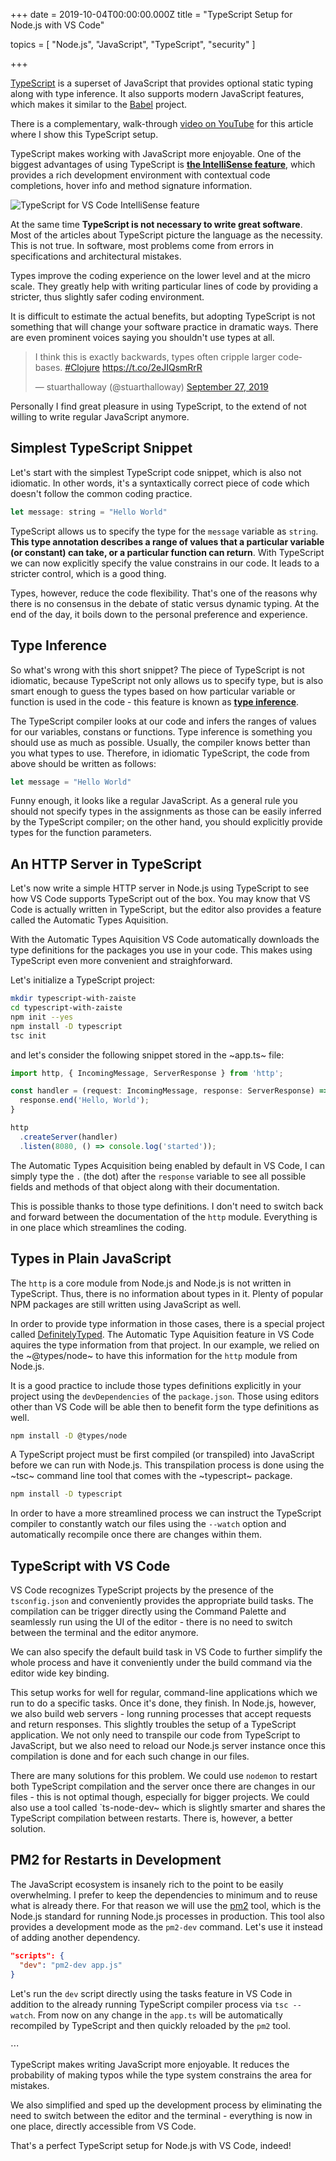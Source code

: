 
+++
date = 2019-10-04T00:00:00.000Z
title = "TypeScript Setup for Node.js with VS Code"

topics = [ "Node.js", "JavaScript", "TypeScript", "security" ]

+++

[TypeScript](https://www.typescriptlang.org/) is a superset of JavaScript that provides optional static typing
along with type inference. It also supports modern JavaScript features, which
makes it similar to the [Babel](https://babeljs.io/) project.

<div class="notice warning">
There is a complementary, walk-through <a href='https://www.youtube.com/watch?v=BLoFPda7fmI'>video on YouTube</a> for this article where I
show this TypeScript setup.
</div>

TypeScript makes working with JavaScript more enjoyable. One of the biggest
advantages of using TypeScript is **[the IntelliSense feature](https://code.visualstudio.com/docs/editor/intellisense)**, which provides a
rich development environment with contextual code completions, hover info and
method signature information.

![TypeScript for VS Code IntelliSense feature](/images/typescript-vscode-intellisense.png)

At the same time **TypeScript is not necessary to write great software**. Most of
the articles about TypeScript picture the language as the necessity. This is not true.
In software, most problems come from errors in specifications and architectural
mistakes.

Types improve the coding experience on the lower level and at the micro scale.
They greatly help with writing particular lines of code by providing a stricter,
thus slightly safer coding environment.

It is difficult to estimate the actual benefits, but adopting TypeScript is not
something that will change your software practice in dramatic ways. There are
even prominent voices saying you shouldn't use types at all.

<blockquote class="twitter-tweet"><p lang="en" dir="ltr">I think this is exactly
backwards, types often cripple larger codebases. <a
href="https://twitter.com/hashtag/Clojure?src=hash&amp;ref_src=twsrc%5Etfw">#Clojure</a>
<a href="https://t.co/2eJIQsmRrR">https://t.co/2eJIQsmRrR</a></p>&mdash;
stuarthalloway (@stuarthalloway) <a
href="https://twitter.com/stuarthalloway/status/1177559672561307649?ref_src=twsrc%5Etfw">September
27, 2019</a></blockquote>

Personally I find great pleasure in using TypeScript, to the extend of not
willing to write regular JavaScript anymore.

## Simplest TypeScript Snippet

Let's start with the simplest TypeScript code snippet, which is also not
idiomatic. In other words, it's a syntaxtically correct piece of code which
doesn't follow the common coding practice.

```js
let message: string = "Hello World"
```

TypeScript allows us to specify the type for the `message` variable as `string`.
**This type annotation describes a range of values that a particular variable (or
constant) can take, or a particular function can return**. With TypeScript we can
now explicitly specify the value constrains in our code. It leads to a stricter
control, which is a good thing.

Types, however, reduce the code flexibility. That's one of the
reasons why there is no consensus in the debate of static versus dynamic
typing. At the end of the day, it boils down to the personal preference and
experience.

## Type Inference

So what's wrong with this short snippet? The piece of TypeScript is not
idiomatic, because TypeScript not only allows us to specify type, but is also
smart enough to guess the types based on how particular variable or function is
used in the code - this feature is known as **[type inference](https://en.wikipedia.org/wiki/Type_inference)**.

The TypeScript compiler looks at our code and infers the ranges of values for
our variables, constans or functions. Type inference is something you should use
as much as possible. Usually, the compiler knows better than you what types to
use. Therefore, in idiomatic TypeScript, the code from above should be written
as follows:

```js
let message = "Hello World"
```

Funny enough, it looks like a regular JavaScript. As a general rule you should
not specify types in the assignments as those can be easily inferred by the
TypeScript compiler; on the other hand, you should explicitly provide types for
the function parameters.

## An HTTP Server in TypeScript

Let's now write a simple HTTP server in Node.js using TypeScript to see how VS
Code supports TypeScript out of the box. You may know that VS Code is actually
written in TypeScript, but the editor also provides a feature called the
Automatic Types Aquisition.

With the Automatic Types Aquisition VS Code automatically downloads the type
definitions for the packages you use in your code. This makes using TypeScript
even more convenient and straighforward.

Let's initialize a TypeScript project:

```bash
mkdir typescript-with-zaiste
cd typescript-with-zaiste
npm init --yes
npm install -D typescript
tsc init
```

and let's consider the following snippet stored in the ~app.ts~ file:

```js
import http, { IncomingMessage, ServerResponse } from 'http';

const handler = (request: IncomingMessage, response: ServerResponse) => {
  response.end('Hello, World');
}

http
  .createServer(handler)
  .listen(8080, () => console.log('started'));
```

The Automatic Types Acquisition being enabled by default in VS Code, I can simply
type the `.` (the dot) after the `response` variable to see all possible fields and
methods of that object along with their documentation.

This is possible thanks to those type definitions. I don't need to switch back
and forward between the documentation of the `http` module. Everything is in one
place which streamlines the coding.

## Types in Plain JavaScript

The `http` is a core module from Node.js and Node.js is not written in
TypeScript. Thus, there is no information about types in it. Plenty of popular
NPM packages are still written using JavaScript as well.

In order to provide type information in those cases, there is a special project
called [DefinitelyTyped](https://definitelytyped.org/). The Automatic Type
Aquisition feature in VS Code aquires the type information from that project. In
our example, we relied on the ~@types/node~ to have this information for the
`http` module from Node.js.

It is a good practice to include those types definitions explicitly in your
project using the `devDependencies` of the `package.json`. Those using editors
other than VS Code will be able then to benefit form the type definitions as
well.

```bash
npm install -D @types/node
```

A TypeScript project must be first compiled (or transpiled) into JavaScript
before we can run with Node.js. This transpilation process is done using the
~tsc~ command line tool that comes with the ~typescript~ package.

```bash
npm install -D typescript
```

In order to have a more streamlined process we can instruct the TypeScript
compiler to constantly watch our files using the `--watch` option and
automatically recompile once there are changes within them.

## TypeScript with VS Code

VS Code recognizes TypeScript projects by the presence of the `tsconfig.json`
and conveniently provides the appropriate build tasks. The compilation can be
trigger directly using the Command Palette and seamlessly run using the UI of
the editor - there is no need to switch between the terminal and the editor
anymore.

We can also specify the default build task in VS Code to further simplify the
whole process and have it conveniently under the build command via the editor
wide key binding.

This setup works for well for regular, command-line applications which we run to
do a specific tasks. Once it's done, they finish. In Node.js, however, we also
build web servers - long running processes that accept requests and return
responses. This slightly troubles the setup of a TypeScript application. We not
only need to transpile our code from TypeScript to JavaScript, but we also need
to reload our Node.js server instance once this compilation is done and for each
such change in our files.

There are many solutions for this problem. We could use `nodemon` to restart both
TypeScript compilation and the server once there are changes in our files - this
is not optimal though, especially for bigger projects. We could also use a tool
called `ts-node-dev~ which is slightly smarter and shares the TypeScript
compilation between restarts. There is, however, a better solution.

## PM2 for Restarts in Development

The JavaScript ecosystem is insanely rich to the point to be easily
overwhelming. I prefer to keep the dependencies to minimum and to reuse what is
already there. For that reason we will use the
[pm2](https://pm2.keymetrics.io/docs/usage/pm2-development/) tool, which is the
Node.js standard for running Node.js processes in production. This tool also
provides a development mode as the `pm2-dev` command. Let's use it instead of
adding another dependency.

```json
"scripts": {
  "dev": "pm2-dev app.js"
}
```

Let's run the `dev` script directly using the tasks feature in VS Code in
addition to the already running TypeScript compiler process via `tsc --watch`.
From now on any change in the `app.ts` will be automatically recompiled by
TypeScript and then quickly reloaded by the `pm2` tool.

<div class="split">
⋯
</div>

TypeScript makes writing JavaScript more enjoyable. It reduces the probability
of making typos while the type system constrains the area for mistakes.

We also simplified and sped up the development process by eliminating the need
to switch between the editor and the terminal - everything is now in one place,
directly accessible from VS Code.

That's a perfect TypeScript setup for Node.js with VS Code, indeed!
